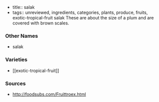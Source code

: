 - title:: salak
- tags:: unreviewed, ingredients, categories, plants, produce, fruits, exotic-tropical-fruit
salak These are about the size of a plum and are covered with brown scales.

### Other Names

* salak

### Varieties

* [[exotic-tropical-fruit]]

### Sources
* http://foodsubs.com/Fruittroex.html
